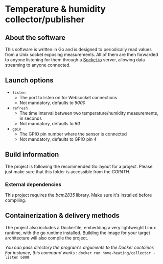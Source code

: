 # Temperature & humidity collector/publisher

## About the software
This software is written in Go and is designed to periodically read values from a Unix socket exposing measurements. All of them are then forwarded to anyone listening for them through a [Socket.io](http://socket.io/) server, allowing data streaming to anyone connected.

## Launch options
- `listen`
    - The port to listen on for Websocket connections
    - Not mandatory, defaults to *5000*
- `refresh`
    - The time interval between two temperature/humidity measurements, in seconds
    - Not mandatory, defaults to *60*
- `gpio`
   - The GPIO pin number where the sensor is connected
   - Not mandatory, defaults to GPIO pin *4*
   
## Build information 
The project is following the recommended Go layout for a project. Please just make sure that this folder is accessible from the *GOPATH*.

### External dependencies
This project requires the *bcm2835* library. Make sure it's installed before compiling.

## Containerization & delivery methods
The project also includes a Dockerfile, embedding a very lightweight Linux runtime, with the go runtime installed. 
Building the image for your target architecture will also compile the project.

*You can pass directory the program's arguments to the Docker container. For instance, this command works :*
`docker run home-heating/collector -listen 6000`